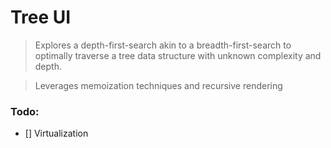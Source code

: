 # Tree UI

> Explores a depth-first-search akin to a breadth-first-search to optimally traverse a tree data structure with unknown complexity and depth.

> Leverages memoization techniques and recursive rendering

### Todo:

- [] Virtualization
